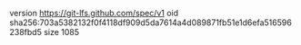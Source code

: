 version https://git-lfs.github.com/spec/v1
oid sha256:703a5382132f0f4118df909d5da7614a4d089871fb51e1d6efa516596238fbd5
size 1085
